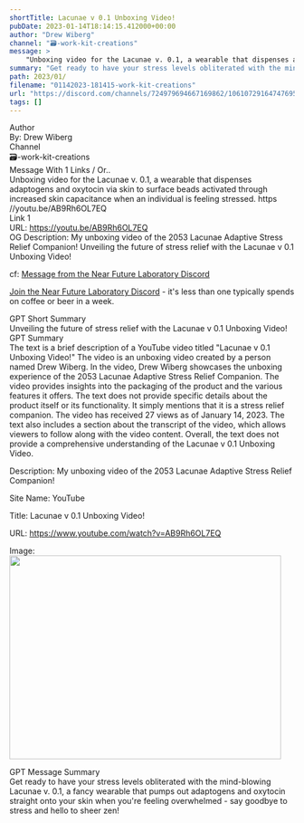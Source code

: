```yaml
---
shortTitle: Lacunae v 0.1 Unboxing Video!
pubDate: 2023-01-14T18:14:15.412000+00:00
author: "Drew Wiberg"
channel: "🗃-work-kit-creations"
message: >
    "Unboxing video for the Lacunae v. 0.1, a wearable that dispenses adaptogens and oxytocin via skin to surface beads activated through increased skin capacitance when an individual is feeling stressed. https //youtu.be/AB9Rh6OL7EQ"
summary: "Get ready to have your stress levels obliterated with the mind-blowing Lacunae v. 0.1, a fancy wearable that pumps out adaptogens and oxytocin straight onto your skin when you're feeling overwhelmed - say goodbye to stress and hello to sheer zen!"
path: 2023/01/
filename: "01142023-181415-work-kit-creations"
url: "https://discord.com/channels/724979694667169862/1061072916474769580/1063883764293455873"
tags: []
---
```

<div class="metadata-title-header pt-3 pb-3 pl-2">Author</div>    
<div class="bg-gray-200 p-4 rounded-md mb-4">   
By: Drew Wiberg
</div>

<div class="metadata-title-header pt-3 pb-3 pl-2">Channel</div>    
<div class="bg-gray-200 p-4 rounded-md mb-4">   
🗃-work-kit-creations</span>
</div>

<div class="metadata-title-header pt-3 pb-3 pl-2">Message  With 1 Links / Or..</div>    
<div class="human-content-container">  



<div class="mb-4" style="font-family: var(--font-family-peak);">Unboxing video for the Lacunae v. 0.1, a wearable that dispenses adaptogens and oxytocin via skin to surface beads activated through increased skin capacitance when an individual is feeling stressed. https //youtu.be/AB9Rh6OL7EQ</div>

<div class="">Link 1</div> 
<div class="">URL: <a href="https://youtu.be/AB9Rh6OL7EQ">https://youtu.be/AB9Rh6OL7EQ</a></div>
OG Description: My unboxing video of the 2053 Lacunae Adaptive Stress Relief Companion!  <!-- Example: Display each item in a paragraph -->
Unveiling the future of stress relief with the Lacunae v 0.1 Unboxing Video!



<!-- 
URL: https://youtu.be/AB9Rh6OL7EQ
Description My unboxing video of the 2053 Lacunae Adaptive Stress Relief Companion!
 -->
</div>



cf: <a href="">Message from the Near Future Laboratory Discord</a>

<a href="">Join the Near Future Laboratory Discord</a> - it's less than one typically spends on coffee or beer in a week. 



<div class="metadata-title-header pt-3 pb-3 pl-2">GPT Short Summary</div>
<div class="robot-content-container">
Unveiling the future of stress relief with the Lacunae v 0.1 Unboxing Video!
</div>

<div class="metadata-title-header pt-3 pb-3 pl-2">GPT Summary</div>
<div class="robot-content-container">
The text is a brief description of a YouTube video titled "Lacunae v 0.1 Unboxing Video!" The video is an unboxing video created by a person named Drew Wiberg. In the video, Drew Wiberg showcases the unboxing experience of the 2053 Lacunae Adaptive Stress Relief Companion. The video provides insights into the packaging of the product and the various features it offers. The text does not provide specific details about the product itself or its functionality. It simply mentions that it is a stress relief companion. The video has received 27 views as of January 14, 2023. The text also includes a section about the transcript of the video, which allows viewers to follow along with the video content. Overall, the text does not provide a comprehensive understanding of the Lacunae v 0.1 Unboxing Video.
</div>

<!-- Summary:  Lacunae v 0.1 Unboxing Video! SearchInfoShoppingWatch later . If playback doesn't begin shortly, try restarting your device . -->

<!-- [] -->

<!-- <div class="bg-gray-400"> {'og:site_name': 'YouTube', 'og:url': 'https://www.youtube.com/watch?v=AB9Rh6OL7EQ', 'og:title': 'Lacunae v 0.1 Unboxing Video!', 'og:image': 'https://i.ytimg.com/vi/AB9Rh6OL7EQ/hqdefault.jpg?sqp=-oaymwEmCOADEOgC8quKqQMa8AEB-AGcBIACsgOKAgwIABABGGUgZShlMA8=&rs=AOn4CLDqNC1lVxexCMC56270elXkHH5rDw', 'og:image:width': '480', 'og:image:height': '360', 'og:description': 'My unboxing video of the 2053 Lacunae Adaptive Stress Relief Companion!', 'og:type': 'video.other', 'og:video:url': 'https://www.youtube.com/embed/AB9Rh6OL7EQ', 'og:video:secure_url': 'https://www.youtube.com/embed/AB9Rh6OL7EQ', 'og:video:type': 'text/html', 'og:video:width': '480', 'og:video:height': '360'} </div> -->

Description: My unboxing video of the 2053 Lacunae Adaptive Stress Relief Companion!

Site Name: YouTube

Title: Lacunae v 0.1 Unboxing Video!

URL: https://www.youtube.com/watch?v=AB9Rh6OL7EQ

Image: <img src="https://i.ytimg.com/vi/AB9Rh6OL7EQ/hqdefault.jpg?sqp=-oaymwEmCOADEOgC8quKqQMa8AEB-AGcBIACsgOKAgwIABABGGUgZShlMA8=&rs=AOn4CLDqNC1lVxexCMC56270elXkHH5rDw" width="480" height="360"/>




<div class="metadata-title-header pt-3 pb-3 pl-2">GPT Message Summary</div>    
<div class="robot-content-container">
Get ready to have your stress levels obliterated with the mind-blowing Lacunae v. 0.1, a fancy wearable that pumps out adaptogens and oxytocin straight onto your skin when you're feeling overwhelmed - say goodbye to stress and hello to sheer zen!
</div>
</div>